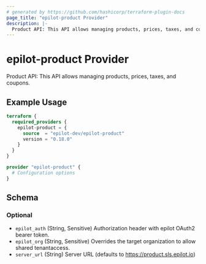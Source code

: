 ```yaml
---
# generated by https://github.com/hashicorp/terraform-plugin-docs
page_title: "epilot-product Provider"
description: |-
  Product API: This API allows managing products, prices, taxes, and coupons.
---
```


# epilot-product Provider

Product API: This API allows managing products, prices, taxes, and coupons.

## Example Usage

```terraform
terraform {
  required_providers {
    epilot-product = {
      source  = "epilot-dev/epilot-product"
      version = "0.18.0"
    }
  }
}

provider "epilot-product" {
  # Configuration options
}
```

<!-- schema generated by tfplugindocs -->
## Schema

### Optional

- `epilot_auth` (String, Sensitive) Authorization header with epilot OAuth2 bearer token.
- `epilot_org` (String, Sensitive) Overrides the target organization to allow shared tenantaccess.
- `server_url` (String) Server URL (defaults to https://product.sls.epilot.io)
